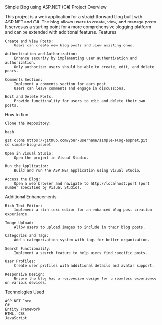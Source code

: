 Simple Blog using ASP.NET (C#)
Project Overview

This project is a web application for a straightforward blog built with ASP.NET and C#. The blog allows users to create, view, and manage posts. It serves as a starting point for a more comprehensive blogging platform and can be extended with additional features.
Features

    Create and View Posts:
        Users can create new blog posts and view existing ones.

    Authentication and Authorization:
        Enhance security by implementing user authentication and authorization.
        Only authorized users should be able to create, edit, and delete posts.

    Comments Section:
        Implement a comments section for each post.
        Users can leave comments and engage in discussions.

    Edit and Delete Posts:
        Provide functionality for users to edit and delete their own posts.

How to Run

    Clone the Repository:

    bash

    git clone https://github.com/your-username/simple-blog-aspnet.git
    cd simple-blog-aspnet

    Open in Visual Studio:
        Open the project in Visual Studio.

    Run the Application:
        Build and run the ASP.NET application using Visual Studio.

    Access the Blog:
        Open a web browser and navigate to http://localhost:port (port number specified by Visual Studio).

Additional Enhancements

    Rich Text Editor:
        Implement a rich text editor for an enhanced blog post creation experience.

    Image Upload:
        Allow users to upload images to include in their blog posts.

    Categories and Tags:
        Add a categorization system with tags for better organization.

    Search Functionality:
        Implement a search feature to help users find specific posts.

    User Profiles:
        Create user profiles with additional details and avatar support.

    Responsive Design:
        Ensure the blog has a responsive design for a seamless experience on various devices.

Technologies Used

    ASP.NET Core
    C#
    Entity Framework
    HTML, CSS
    JavaScript

